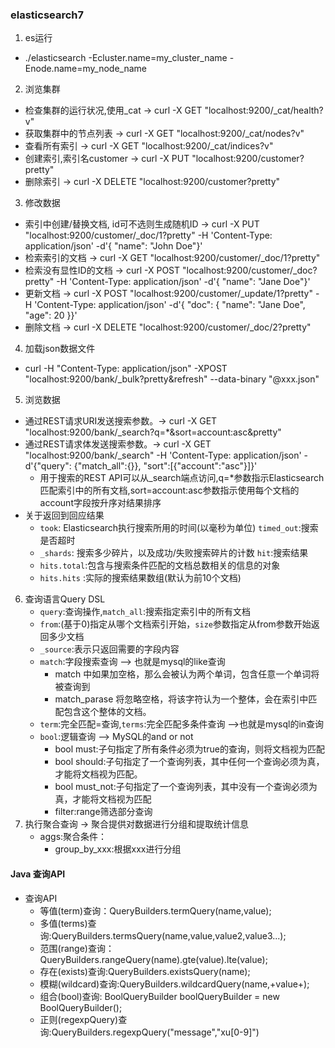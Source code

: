 ### elasticsearch7

1. es运行

  * ./elasticsearch -Ecluster.name=my_cluster_name -Enode.name=my_node_name

2. 浏览集群

  * 检查集群的运行状况,使用_cat -> curl -X GET "localhost:9200/_cat/health?v"
  * 获取集群中的节点列表 -> curl -X GET "localhost:9200/_cat/nodes?v"
  * 查看所有索引 -> curl -X GET "localhost:9200/_cat/indices?v"
  * 创建索引,索引名customer -> curl -X PUT "localhost:9200/customer?pretty"
  * 删除索引 -> curl -X DELETE "localhost:9200/customer?pretty"
3. 修改数据
  * 索引中创建/替换文档, id可不选则生成随机ID -> curl -X PUT "localhost:9200/customer/_doc/1?pretty" -H 'Content-Type: application/json' -d'{  "name": "John Doe"}'
  * 检索索引的文档 -> curl -X GET "localhost:9200/customer/_doc/1?pretty"
  * 检索没有显性ID的文档 -> curl -X POST "localhost:9200/customer/_doc?pretty" -H 'Content-Type: application/json' -d'{  "name": "Jane Doe"}'
  * 更新文档 -> curl -X POST "localhost:9200/customer/_update/1?pretty" -H 'Content-Type: application/json' -d'{  "doc": { "name": "Jane Doe", "age": 20 }}'
  * 删除文档 -> curl -X DELETE "localhost:9200/customer/_doc/2?pretty"
4. 加载json数据文件
  * curl -H "Content-Type: application/json" -XPOST "localhost:9200/bank/_bulk?pretty&refresh" --data-binary "@xxx.json"
5. 浏览数据

  * 通过REST请求URI发送搜索参数。-> curl -X GET "localhost:9200/bank/_search?q=*&sort=account:asc&pretty"
  * 通过REST请求体发送搜索参数。-> curl -X GET "localhost:9200/bank/_search" -H 'Content-Type: application/json' -d'{"query": {"match_all":{}}, "sort":[{"account":"asc"}]}'
    * 用于搜索的REST API可以从_search端点访问,q=*参数指示Elasticsearch匹配索引中的所有文档,sort=account:asc参数指示使用每个文档的account字段按升序对结果排序
  * 关于返回到回应结果
    * `took`: Elasticsearch执行搜索所用的时间(以毫秒为单位)   `timed_out`:搜索是否超时
    * `_shards`: 搜索多少碎片，以及成功/失败搜索碎片的计数  `hit`:搜索结果
    * `hits.total`:包含与搜索条件匹配的文档总数相关的信息的对象
    * `hits.hits` :实际的搜索结果数组(默认为前10个文档)

6. 查询语言Query DSL
   * `query`:查询操作,`match_all`:搜索指定索引中的所有文档
   * `from`:(基于0)指定从哪个文档索引开始，`size`参数指定从from参数开始返回多少文档
   * `_source`:表示只返回需要的字段内容
   * `match`:字段搜索查询  --> 也就是mysql的like查询
     * match 中如果加空格，那么会被认为两个单词，包含任意一个单词将被查询到
     * match_parase 将忽略空格，将该字符认为一个整体，会在索引中匹配包含这个整体的文档。
   * `term`:完全匹配=查询,`terms`:完全匹配多条件查询 -->也就是mysql的in查询
   * `bool`:逻辑查询 --> MySQL的and or not
     * bool must:子句指定了所有条件必须为true的查询，则将文档视为匹配
     * bool should:子句指定了一个查询列表，其中任何一个查询必须为真，才能将文档视为匹配。
     * bool must_not:子句指定了一个查询列表，其中没有一个查询必须为真，才能将文档视为匹配
     * filter:range筛选部分查询
7. 执行聚合查询 -> 聚合提供对数据进行分组和提取统计信息
   * aggs:聚合条件：
     * group_by_xxx:根据xxx进行分组
     
#### Java 查询API
* 查询API
    * 等值(term)查询：QueryBuilders.termQuery(name,value);
    * 多值(terms)查询:QueryBuilders.termsQuery(name,value,value2,value3...);
    * 范围(range)查询：QueryBuilders.rangeQuery(name).gte(value).lte(value);
    * 存在(exists)查询:QueryBuilders.existsQuery(name);
    * 模糊(wildcard)查询:QueryBuilders.wildcardQuery(name,+value+);
    * 组合(bool)查询: BoolQueryBuilder boolQueryBuilder = new BoolQueryBuilder();
    * 正则(regexpQuery)查询:QueryBuilders.regexpQuery("message","xu[0-9]")


